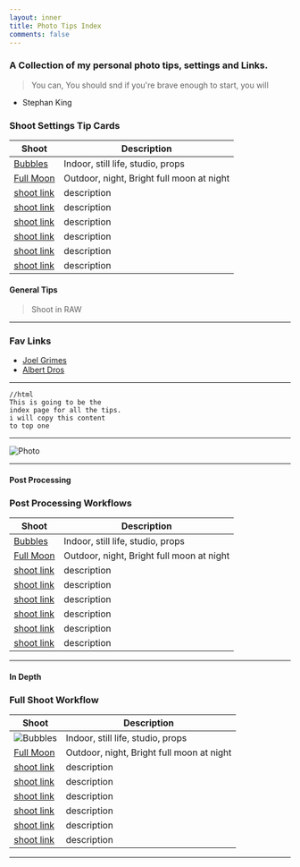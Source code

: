 ```yaml
---
layout: inner
title: Photo Tips Index
comments: false
---
```


### A Collection of my personal photo tips, settings and Links.


> You can, You should snd if you're brave enough to start, you will
 - Stephan King


### Shoot Settings Tip Cards

| Shoot | Description |
| ----------- | ----------- |
| [Bubbles](http://katieball.me/phototips/bubbles) | Indoor, still life, studio, props |
| [Full Moon](http://katieball.me/phototips/full-moon) | Outdoor, night, Bright full moon at night  |
| [shoot link](linkPath) | description |
| [shoot link](linkPath) | description |
| [shoot link](linkPath) | description |       
| [shoot link](linkPath) | description |
| [shoot link](linkPath) | description |
| [shoot link](linkPath) | description |



#### General Tips

>Shoot in RAW 

---

### Fav Links 

- [Joel Grimes](https://www.markdownguide.org)
- [Albert Dros](https://www.markdownguide.org)


---

```
//html
This is going to be the 
index page for all the tips. 
i will copy this content 
to top one
```

---


![Photo](http://katieball.me/uni/assets/photo.jpeg)



---

#### Post Processing

### Post Processing Workflows

| Shoot | Description |
| ----------- | ----------- |
| [Bubbles](http://katieball.me/phototips/bubbles) | Indoor, still life, studio, props |
| [Full Moon](http://katieball.me/phototips/full-moon) | Outdoor, night, Bright full moon at night  |
| [shoot link](linkPath) | description |
| [shoot link](linkPath) | description |
| [shoot link](linkPath) | description |       
| [shoot link](linkPath) | description |
| [shoot link](linkPath) | description |
| [shoot link](linkPath) | description |


---


#### In Depth

### Full Shoot Workflow

| Shoot | Description |
| ----------- | ----------- |
| ![Bubbles](http://katieball.me/phototips/bubbles) | Indoor, still life, studio, props |
| [Full Moon](http://katieball.me/phototips/full-moon) | Outdoor, night, Bright full moon at night  |
| [shoot link](linkPath) | description |
| [shoot link](linkPath) | description |
| [shoot link](linkPath) | description |       
| [shoot link](linkPath) | description |
| [shoot link](linkPath) | description |
| [shoot link](linkPath) | description |

---